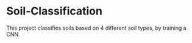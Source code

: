 # Soil-Classification
This project classifies soils based on 4 different soil types, by training a CNN. 

